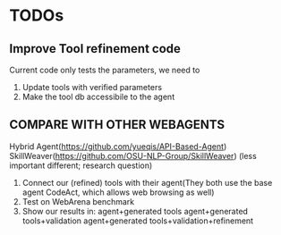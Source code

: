 # TODOs
## Improve Tool refinement code
Current code only tests the parameters, we need to
1. Update tools with verified parameters
2. Make the tool db accessibile to the agent
## COMPARE WITH OTHER WEBAGENTS
Hybrid Agent(https://github.com/yueqis/API-Based-Agent)
SkillWeaver(https://github.com/OSU-NLP-Group/SkillWeaver) (less important different; research question)
1. Connect our (refined) tools with their agent(They both use the base agent CodeAct, which allows web browsing as well)
2. Test on WebArena benchmark
3. Show our results in: 
agent+generated tools
agent+generated tools+validation
agent+generated tools+validation+refinement